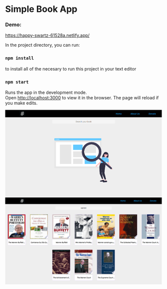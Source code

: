 # Simple Book App

### Demo:
https://happy-swartz-61528a.netlify.app/

In the project directory, you can run:

### `npm install`

to install all of the necesary to run this project in your text editor

### `npm start`

Runs the app in the development mode.<br />
Open [http://localhost:3000](http://localhost:3000) to view it in the browser.
The page will reload if you make edits.<br />

![instagram_clone](coverHome.png)
![instagram_clone](coverSearch.png)
